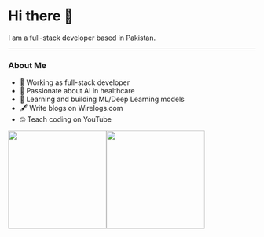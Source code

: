 # Hi there 👋

I am a full-stack developer based in Pakistan.

<hr/>

### About Me

 - ‍💼 Working as full-stack developer
 - 🤖 Passionate about AI in healthcare
 - 🧠 Learning and building ML/Deep Learning models 
 - 🖋️ Write blogs on Wirelogs.com 
 - 🤓 Teach coding on YouTube

<div style="display:flex">
<a href="https://github.com/mehdisaqlen">
  <img height=200 align="center" src="https://github-readme-stats.vercel.app/api/top-langs?username=mehdisaqlen&layout=compact&langs_count=8&card_width=320&theme=radical" />
</a>
<a href="https://github.com/mehdisaqlen">
  <img height=200 align="center" src="https://github-readme-stats.vercel.app/api/top-langs?username=mehdisaqlen&layout=compact&langs_count=8&card_width=320&theme=radical" />
</a>

</div>





